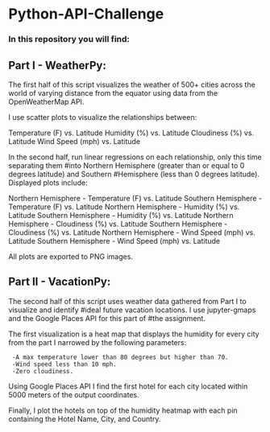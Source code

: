 # Python-API-Challenge

### In this repository you will find:

## Part I - WeatherPy:

The first half of this script visualizes the weather of 500+ cities across the world of varying distance from the equator using data from the OpenWeatherMap API.

I use scatter plots to visualize the relationships between:

Temperature (F) vs. Latitude
Humidity (%) vs. Latitude
Cloudiness (%) vs. Latitude
Wind Speed (mph) vs. Latitude

In the second half, run linear regressions on each relationship, only this time separating them #into Northern Hemisphere (greater than or equal to 0 degrees latitude) and Southern #Hemisphere (less than 0 degrees latitude). Displayed plots include:

Northern Hemisphere - Temperature (F) vs. Latitude
Southern Hemisphere - Temperature (F) vs. Latitude
Northern Hemisphere - Humidity (%) vs. Latitude
Southern Hemisphere - Humidity (%) vs. Latitude
Northern Hemisphere - Cloudiness (%) vs. Latitude
Southern Hemisphere - Cloudiness (%) vs. Latitude
Northern Hemisphere - Wind Speed (mph) vs. Latitude
Southern Hemisphere - Wind Speed (mph) vs. Latitude

All plots are exported to PNG images.

## Part II - VacationPy:

The second half of this script uses weather data gathered from Part I to visualize and identify #ideal future vacation locations. I use jupyter-gmaps and the Google Places API for this part of #the assignment.

The first visualization is a heat map that displays the humidity for every city from the part I narrowed by the following parameters:

     -A max temperature lower than 80 degrees but higher than 70.
     -Wind speed less than 10 mph.
     -Zero cloudiness.

Using Google Places API I find the first hotel for each city located within 5000 meters of the output coordinates.


Finally, I plot the hotels on top of the humidity heatmap with each pin containing the Hotel Name, City, and Country.
